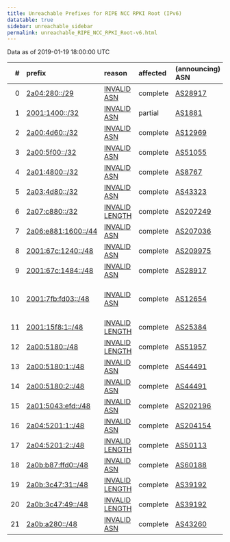 ```yaml
---
title: Unreachable Prefixes for RIPE NCC RPKI Root (IPv6)
datatable: true
sidebar: unreachable_sidebar
permalink: unreachable_RIPE_NCC_RPKI_Root-v6.html
---
```


Data as of 2019-01-19 18:00:00 UTC


<div class="datatable-begin"></div>

|   # | prefix                                                           | reason                                                                                                      | affected   | (announcing) ASN                         | AS Name                                                                     |   unreachable /48s |
|----:|:-----------------------------------------------------------------|:------------------------------------------------------------------------------------------------------------|:-----------|:-----------------------------------------|:----------------------------------------------------------------------------|-------------------:|
|   0 | [2a04:280::/29](https://stat.ripe.net/2a04:280::/29)             | [INVALID ASN](https://rpki-validator.ripe.net/announcement-preview?asn=AS28917&prefix=2a04:280::/29)        | complete   | [AS28917](unreachable_AS28917-v6.html)   | FIORD-AS - LLC "TRC FIORD"                                                  |             524288 |
|   1 | [2001:1400::/32](https://stat.ripe.net/2001:1400::/32)           | [INVALID ASN](https://rpki-validator.ripe.net/announcement-preview?asn=AS1881&prefix=2001:1400::/32)        | partial    | [AS1881](unreachable_AS1881-v6.html)     | FMV                                                                         |              65536 |
|   2 | [2a00:4d60::/32](https://stat.ripe.net/2a00:4d60::/32)           | [INVALID ASN](https://rpki-validator.ripe.net/announcement-preview?asn=AS12969&prefix=2a00:4d60::/32)       | complete   | [AS12969](unreachable_AS12969-v6.html)   | VODAFONE ICELAND - Fjarskipti ehf                                           |              65536 |
|   3 | [2a00:5f00::/32](https://stat.ripe.net/2a00:5f00::/32)           | [INVALID ASN](https://rpki-validator.ripe.net/announcement-preview?asn=AS51055&prefix=2a00:5f00::/32)       | complete   | [AS51055](unreachable_AS51055-v6.html)   | BRIDGEP-AS - Bridge Fibre Limited                                           |              65536 |
|   4 | [2a01:4800::/32](https://stat.ripe.net/2a01:4800::/32)           | [INVALID ASN](https://rpki-validator.ripe.net/announcement-preview?asn=AS8767&prefix=2a01:4800::/32)        | complete   | [AS8767](unreachable_AS8767-v6.html)     | MNET-AS - M-net Telekommunikations GmbH                                     |              65536 |
|   5 | [2a03:4d80::/32](https://stat.ripe.net/2a03:4d80::/32)           | [INVALID ASN](https://rpki-validator.ripe.net/announcement-preview?asn=AS43323&prefix=2a03:4d80::/32)       | complete   | [AS43323](unreachable_AS43323-v6.html)   | VISION247 - Vision247 Ltd                                                   |              65536 |
|   6 | [2a07:c880::/32](https://stat.ripe.net/2a07:c880::/32)           | [INVALID LENGTH](https://rpki-validator.ripe.net/announcement-preview?asn=AS207249&prefix=2a07:c880::/32)   | complete   | [AS207249](unreachable_AS207249-v6.html) | ICS - Intercard Services PLC                                                |              65536 |
|   7 | [2a06:e881:1600::/44](https://stat.ripe.net/2a06:e881:1600::/44) | [INVALID ASN](https://rpki-validator.ripe.net/announcement-preview?asn=AS207036&prefix=2a06:e881:1600::/44) | complete   | [AS207036](unreachable_AS207036-v6.html) | ARIELANTIGUA - Ariel Antigua                                                |                 16 |
|   8 | [2001:67c:1240::/48](https://stat.ripe.net/2001:67c:1240::/48)   | [INVALID ASN](https://rpki-validator.ripe.net/announcement-preview?asn=AS209975&prefix=2001:67c:1240::/48)  | complete   | [AS209975](unreachable_AS209975-v6.html) | INCA-AS - Edward Campbell trading as INCA                                   |                  1 |
|   9 | [2001:67c:1484::/48](https://stat.ripe.net/2001:67c:1484::/48)   | [INVALID ASN](https://rpki-validator.ripe.net/announcement-preview?asn=AS28917&prefix=2001:67c:1484::/48)   | complete   | [AS28917](unreachable_AS28917-v6.html)   | FIORD-AS - LLC "TRC FIORD"                                                  |                  1 |
|  10 | [2001:7fb:fd03::/48](https://stat.ripe.net/2001:7fb:fd03::/48)   | [INVALID ASN](https://rpki-validator.ripe.net/announcement-preview?asn=AS12654&prefix=2001:7fb:fd03::/48)   | complete   | [AS12654](unreachable_AS12654-v6.html)   | RIPE-NCC-RIS-AS - Reseaux IP Europeens Network Coordination Centre RIPE NCC |                  1 |
|  11 | [2001:15f8:1::/48](https://stat.ripe.net/2001:15f8:1::/48)       | [INVALID LENGTH](https://rpki-validator.ripe.net/announcement-preview?asn=AS25384&prefix=2001:15f8:1::/48)  | complete   | [AS25384](unreachable_AS25384-v6.html)   | DMDATA-AS - IBM Denmark ApS                                                 |                  1 |
|  12 | [2a00:5180::/48](https://stat.ripe.net/2a00:5180::/48)           | [INVALID LENGTH](https://rpki-validator.ripe.net/announcement-preview?asn=AS51957&prefix=2a00:5180::/48)    | complete   | [AS51957](unreachable_AS51957-v6.html)   | AQUAFON-AS - ZAO "Aquafon-GSM"                                              |                  1 |
|  13 | [2a00:5180:1::/48](https://stat.ripe.net/2a00:5180:1::/48)       | [INVALID ASN](https://rpki-validator.ripe.net/announcement-preview?asn=AS44491&prefix=2a00:5180:1::/48)     | complete   | [AS44491](unreachable_AS44491-v6.html)   | AQUAFON-AS - ZAO "Aquafon-GSM"                                              |                  1 |
|  14 | [2a00:5180:2::/48](https://stat.ripe.net/2a00:5180:2::/48)       | [INVALID ASN](https://rpki-validator.ripe.net/announcement-preview?asn=AS44491&prefix=2a00:5180:2::/48)     | complete   | [AS44491](unreachable_AS44491-v6.html)   | AQUAFON-AS - ZAO "Aquafon-GSM"                                              |                  1 |
|  15 | [2a01:5043:efd::/48](https://stat.ripe.net/2a01:5043:efd::/48)   | [INVALID ASN](https://rpki-validator.ripe.net/announcement-preview?asn=AS202196&prefix=2a01:5043:efd::/48)  | complete   | [AS202196](unreachable_AS202196-v6.html) | BOOKING-BV - Booking.com BV                                                 |                  1 |
|  16 | [2a04:5201:1::/48](https://stat.ripe.net/2a04:5201:1::/48)       | [INVALID ASN](https://rpki-validator.ripe.net/announcement-preview?asn=AS204154&prefix=2a04:5201:1::/48)    | complete   | [AS204154](unreachable_AS204154-v6.html) | FIRSTBYTE-AS - MediaServicePlus LLC                                         |                  1 |
|  17 | [2a04:5201:2::/48](https://stat.ripe.net/2a04:5201:2::/48)       | [INVALID LENGTH](https://rpki-validator.ripe.net/announcement-preview?asn=AS50113&prefix=2a04:5201:2::/48)  | complete   | [AS50113](unreachable_AS50113-v6.html)   | SUPERSERVERSDATACENTER - MediaServicePlus LLC                               |                  1 |
|  18 | [2a0b:b87:ffd0::/48](https://stat.ripe.net/2a0b:b87:ffd0::/48)   | [INVALID ASN](https://rpki-validator.ripe.net/announcement-preview?asn=AS60188&prefix=2a0b:b87:ffd0::/48)   | complete   | [AS60188](unreachable_AS60188-v6.html)   | HOSTKER-LLC - Hostker LLC                                                   |                  1 |
|  19 | [2a0b:3c47:31::/48](https://stat.ripe.net/2a0b:3c47:31::/48)     | [INVALID LENGTH](https://rpki-validator.ripe.net/announcement-preview?asn=AS39192&prefix=2a0b:3c47:31::/48) | complete   | [AS39192](unreachable_AS39192-v6.html)   | JACKNET - John Hadrill                                                      |                  1 |
|  20 | [2a0b:3c47:49::/48](https://stat.ripe.net/2a0b:3c47:49::/48)     | [INVALID LENGTH](https://rpki-validator.ripe.net/announcement-preview?asn=AS39192&prefix=2a0b:3c47:49::/48) | complete   | [AS39192](unreachable_AS39192-v6.html)   | JACKNET - John Hadrill                                                      |                  1 |
|  21 | [2a0b:a280::/48](https://stat.ripe.net/2a0b:a280::/48)           | [INVALID ASN](https://rpki-validator.ripe.net/announcement-preview?asn=AS43260&prefix=2a0b:a280::/48)       | complete   | [AS43260](unreachable_AS43260-v6.html)   | AS43260 - DGN TEKNOLOJI A.S.                                                |                  1 |

<div class="datatable-end"></div>
